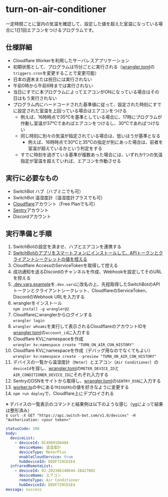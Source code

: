# turn-on-air-conditioner

一定時間ごとに室内の気温を確認して、設定した値を超えた室温になっている場合に1日1回エアコンをつけるプログラムです。

## 仕様詳細

- Cloudflare Workerを利用したサーバレスアプリケーション
- 初期状態として、プログラムは15分ごとに実行される（[wrangler.toml](./wrangler.toml)の`triggers.cron`を変更することで変更可能）
- 日本の週末または祝日には実行されない
- 午前0時から午前6時までは実行されない
- 当日にすでに本プログラムによってエアコンがONになっている場合はその日はもう実行されない
- プログラム内にハードコードされた基準値に従って、設定された時刻にすでに設定された室温を上回っている場合はエアコンをつける
  - 例えば、16時時点で35℃を基準としている場合に、17時にプログラムが作動し室温が37℃であればエアコンをつけるし、30℃であればつけない
  - 同じ時刻に別々の気温が指定されている場合は、低いほうが基準となる
    - 例えば、16時時点で30℃と35℃の指定が別にあった場合は、前者を室温が超えているかという判定をする
  - すでに時刻を過ぎている基準が複数あった場合には、いずれか1つの気温指定が室温を超えていれば、エアコンを作動させる

## 実行に必要なもの

- SwitchBot ハブ（ハブミニでも可）
- SwitchBot 温湿度計（温湿度計プラスでも可）
- [Cloudflare](https://cloudflare.com)アカウント（Free Planでも可）
- [Sentry](https://sentry.io)アカウント
- Discordアカウント

## 実行準備と手順

1. SwitchBotの設定を済ませ、ハブとエアコンを連携する
1. [SwitchBotのアプリをスマートフォンにインストールして、APIトークンとクライアントシークレットの値を控える](https://github.com/OpenWonderLabs/SwitchBotAPI#getting-started)
1. Cloudflare AccessのServiceTokenを取得して控える
1. 成功通知を送るDiscordのチャンネルを作成、Webhookを設定してそのURLを控える
1. [.dev.vars.example](./.dev.vars.example)を`.dev.vars`に改名の上、先程取得したSwitchBotのAPIトークンとクライアントシークレット、CloudflareのServiceToken、DiscordのWebhook URLを入力する
1. wranglerをインストール  
  ```npm install -g wrangler@2```
1. Cloudflareにwranglerからログインする  
  ```wrangler login```
1. `wrangler whoami`を実行して表示されるCloudflareのアカウントIDを[wrangler.toml](./wrangler.toml)の`account_id`に入力する
1. Cloudflare KVにnamespaceを作成  
  ```wrangler kv:namespace create "TURN_ON_AIR_CON_HISTORY"```
1. Cloudflare KVにnamespaceを作成（デバッグ用なのでなくてもよい）  
  ```wrangler kv:namespace create --preview "TURN_ON_AIR_CON_HISTORY"```
1. デバイスの一覧から温湿度計（`Meter`）とエアコン（`Air Conditioner`）の`deviceId`を探し、[wrangler.toml](./wrangler.toml)の`METER_DEVICE_ID`と`AIR_CONDITIONER_DEVICE_ID`にそれぞれ入力する
1. SentryのDSNをサイトから取得し、[wrangler.toml](./wrangler.toml)の`SENTRY_DSN`に入力する
1. [worker.ts](./src/worker.ts)の中にある`TRIGGERS`の値を好きなように変更する
1. `npm run deploy`で、Cloudflare上にデプロイされる

※ デバイスの一覧表示のコマンドと結果例は以下のような感じ（[yq](https://github.com/mikefarah/yq)によって結果は整形済み）  
```$ curl -X GET "https://api.switch-bot.com/v1.0/devices" -H "Authorization: <your token>"```

```yaml
statusCode: 100
body:
  deviceList:
    - deviceId: DC49091D8404
      deviceName: 温湿度計
      deviceType: MeterPlus
      enableCloudService: true
      hubDeviceId: DEDF729CD1E4
  infraredRemoteList:
    - deviceId: 02-202306140644-28427602
      deviceName: エアコン
      remoteType: Air Conditioner
      hubDeviceId: DEDF729CD1E4
message: success
```
